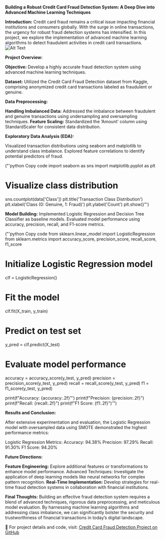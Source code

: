 
**Building a Robust Credit Card Fraud Detection System: A Deep Dive into Advanced Machine Learning Techniques**

**Introduction:**
Credit card fraud remains a critical issue impacting financial institutions and consumers globally. With the surge in online transactions, the urgency for robust fraud detection systems has intensified. In this project, we explore the implementation of advanced machine learning algorithms to detect fraudulent activities in credit card transactions.
                               ![Alt Text](file:///C:/Users/123/Downloads/fraud-detection-using-machine-ml.webp)

**Project Overview:**

**Objective:** Develop a highly accurate fraud detection system using advanced machine learning techniques.

**Dataset:** Utilized the Credit Card Fraud Detection dataset from Kaggle, comprising anonymized credit card transactions labeled as fraudulent or genuine.

**Data Preprocessing:**

**Handling Imbalanced Data:** Addressed the imbalance between fraudulent and genuine transactions using undersampling and oversampling techniques.
**Feature Scaling:** Standardized the ‘Amount’ column using StandardScaler for consistent data distribution.


**Exploratory Data Analysis (EDA):**

Visualized transaction distributions using seaborn and matplotlib to understand class imbalance. Explored feature correlations to identify potential predictors of fraud.

("'python
Copy code
import seaborn as sns
import matplotlib.pyplot as plt

# Visualize class distribution
sns.countplot(data['Class'])
plt.title('Transaction Class Distribution')
plt.xlabel('Class (0: Genuine, 1: Fraud)')
plt.ylabel('Count')
plt.show()"')

**Model Building:**
Implemented Logistic Regression and Decision Tree Classifier as baseline models. Evaluated model performance using accuracy, precision, recall, and F1-score metrics.

("'python
Copy code
from sklearn.linear_model import LogisticRegression
from sklearn.metrics import accuracy_score, precision_score, recall_score, f1_score

# Initialize Logistic Regression model
clf = LogisticRegression()

# Fit the model
clf.fit(X_train, y_train)

# Predict on test set
y_pred = clf.predict(X_test)

# Evaluate model performance
accuracy = accuracy_score(y_test, y_pred)
precision = precision_score(y_test, y_pred)
recall = recall_score(y_test, y_pred)
f1 = f1_score(y_test, y_pred)

print(f"Accuracy: {accuracy:.2f}"')
print(f"Precision: {precision:.2f}")
print(f"Recall: {recall:.2f}")
print(f"F1 Score: {f1:.2f}")'")

**Results and Conclusion:**

After extensive experimentation and evaluation, the Logistic Regression model with oversampled data using SMOTE demonstrated the highest performance metrics:

Logistic Regression Metrics:
Accuracy: 94.38%
Precision: 97.29%
Recall: 91.30%
F1 Score: 94.20%

**Future Directions:**

**Feature Engineering:**
Explore additional features or transformations to enhance model performance.
Advanced Techniques: Investigate the application of deep learning models like neural networks for complex pattern recognition.
**Real-Time Implementation:**
Develop strategies for real-time fraud detection systems in collaboration with financial institutions.

**Final Thoughts:**
Building an effective fraud detection system requires a blend of advanced techniques, rigorous data preprocessing, and meticulous model evaluation. By harnessing machine learning algorithms and addressing class imbalance, we can significantly bolster the security and trustworthiness of financial transactions in today’s digital landscape.

🔗 For project details and code, visit: [Credit Card Fraud Detection Project on GitHub](https://github.com/NimraAslamkhan/Credit-Card-Fraud-Detection)









